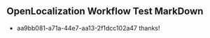 ## OpenLocalization Workflow Test MarkDown
* aa9bb081-a71a-44e7-aa13-2f1dcc102a47 thanks!

<!--HONumber=Jul16_HO3-->


